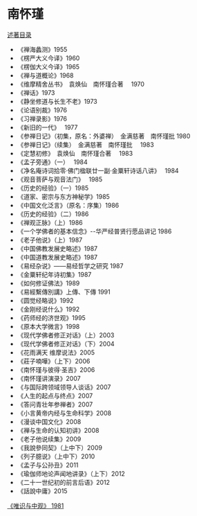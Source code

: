 # 南怀瑾

[述著目录](https://zh.wikipedia.org/wiki/南怀瑾)

- 《禅海蠡测》1955
- 《楞严大义今译》1960
- 《楞伽大义今译》1965
- 《禅与道概论》1968
- 《维摩精舍丛书》　袁焕仙　南怀瑾合著　 1970
- 《禅话》1973
- 《静坐修道与长生不老》1973
- 《论语别裁》1976
- 《习禅录影》1976
- 《新旧的一代》　 1977
- 《参禅日记》（初集，原名：外婆禅）　金满慈著　南怀瑾批 1980
- 《参禅日记》（续集）　金满慈著　南怀瑾批　 1983
- 《定慧初修》　袁焕仙　南怀瑾合著　 1983
- 《孟子旁通》（一）　 1984
- 《净名庵诗词拾零·佛门楹联廿一副·金粟轩诗话八讲》　 1984
- 《观音菩萨与观音法门》　 1985
- 《历史的经验》（一）1985
- 《道家、密宗与东方神秘学》1985
- 《中国文化泛言》（原名：序集）1986
- 《历史的经验》（二）1986
- 《禅观正脉》（上）1986
- 《一个学佛者的基本信念》--华严经普贤行愿品讲记 1986
- 《老子他说》（上）1987
- 《中国佛教发展史略述》1987
- 《中国道教发展史略述》1987
- 《易经杂说》——易经哲学之研究 1987
- 《金粟轩纪年诗初集》1987
- 《如何修证佛法》1989
- 《易經繫傳別講》上傳、下傳 1991
- 《圆觉经略说》1992
- 《金刚经说什么》1992
- 《药师经的济世观》1995
- 《原本大学微言》1998
- 《现代学佛者修正对话》（上）2003
- 《现代学佛者修正对话》（下）2004
- 《花雨满天 维摩说法》2005
- 《莊子喃嘩》（上下）2006
- 《南怀瑾与彼得·圣吉》2006
- 《南怀瑾讲演录》2007
- 《与国际跨领域领导人谈话》2007
- 《人生的起点与终点》2007
- 《答问青壮年参禅者》2007
- 《小言黄帝内经与生命科学》2008
- 《漫谈中国文化》2008
- 《禅与生命的认知初讲》2008
- 《老子他说续集》2009
- 《我說參同契》（上中下）2009
- 《列子臆说》（上中下）2010
- 《孟子与公孙丑》2011
- 《瑜伽师地论声闻地讲录》（上下）2012
- 《二十一世纪初的前言后语》2012
- 《話說中庸》2015

[《唯识与中观》 1981](http://read.goodweb.net.cn/news/news_view.asp?newsid=29950)
